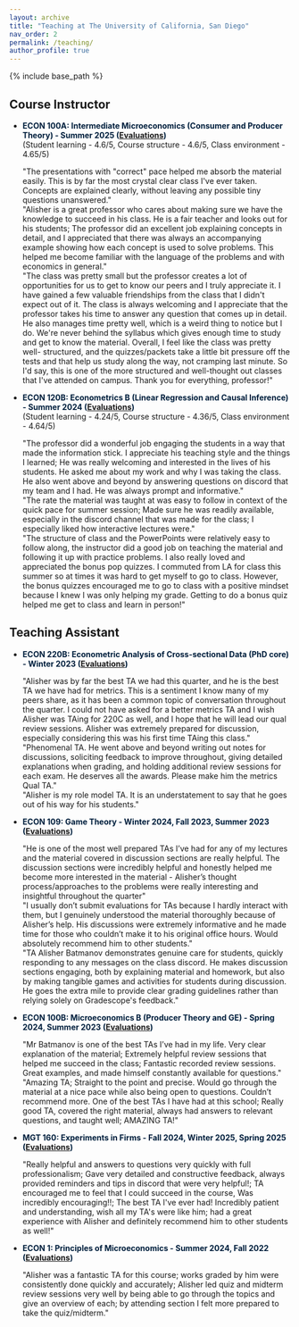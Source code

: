 ```yaml
---
layout: archive
title: "Teaching at The University of California, San Diego"
nav_order: 2
permalink: /teaching/
author_profile: true
---
```


{% include base_path %}

## Course Instructor

- <span style="color:#001f3d"><strong>ECON 100A: Intermediate Microeconomics (Consumer and Producer Theory) - Summer 2025 ([Evaluations](https://drive.google.com/file/d/1oFjdegZzbaSsEkM8VB-jWmBpedt1PqjQ/view?usp=share_link))</strong></span>  
  (Student learning - 4.6/5, Course structure - 4.6/5, Class environment - 4.65/5)
  
  <span style="display:block;">
  "The presentations with "correct" pace helped me absorb the material easily. This is by far the most crystal clear class I've ever taken. Concepts are explained clearly, without leaving any possible tiny questions unanswered."
  </span>
  
  <span style="display:block;">
  "Alisher is a great professor who cares about making sure we have the knowledge to succeed in his class. He is a fair teacher and looks out for his students; The professor did an excellent job explaining concepts in detail, and I appreciated that there was always an accompanying example showing how each concept is used to solve problems. This helped me become familiar with the language of the problems and with economics in general." 
  </span>
  
  <span style="display:block;">
  "The class was pretty small but the professor creates a lot of opportunities for us to get to know our peers and I truly appreciate it. I have gained a few valuable friendships from the class that I didn't expect out of it. The class is always welcoming and I appreciate that the professor takes his time to answer any question that comes up in detail. He also manages time pretty well, which is a weird thing to notice but I do. We're never behind the syllabus which gives enough time to study and get to know the material. Overall, I feel like the class was pretty well- structured, and the quizzes/packets take a little bit pressure off the tests and that help us study along the way, not cramping last minute. So I'd say, this is one of the more structured and well-thought out classes that I've attended on campus. Thank you for everything, professor!"
  </span>
  
- <span style="color:#001f3d"><strong>ECON 120B: Econometrics B (Linear Regression and Causal Inference) - Summer 2024 ([Evaluations](https://drive.google.com/file/d/1jTTdraeTxzaEmDzAUwtd2Wk6ZQ-fMIl0/view?usp=share_link))</strong></span>  
  (Student learning - 4.24/5, Course structure - 4.36/5, Class environment - 4.64/5)
  
  <span style="display:block;">
  "The professor did a wonderful job engaging the students in a way that made the information stick. I appreciate his teaching style and the things I learned; He was really welcoming and interested in the lives of his students. He asked me about my work and why I was taking the class. He also went above and beyond by answering questions on discord that my team and I had. He was always prompt and informative."
  </span>
  
  <span style="display:block;">
  "The rate the material was taught at was easy to follow in context of the quick pace for summer session; Made sure he was readily available, especially in the discord channel that was made for the class; I especially liked how interactive lectures were."
  </span>
  
  <span style="display:block;">
  "The structure of class and the PowerPoints were relatively easy to follow along, the instructor did a good job on teaching the material and following it up with practice problems. I also really loved and appreciated the bonus pop quizzes. I commuted from LA for class this summer so at times it was hard to get myself to go to class. However, the bonus quizzes encouraged me to go to class with a positive mindset because I knew I was only helping my grade. Getting to do a bonus quiz helped me get to class and learn in person!"
  </span>



  
## Teaching Assistant

- <span style="color:#001f3d"><strong>ECON 220B: Econometric Analysis of Cross-sectional Data (PhD core) - Winter 2023 ([Evaluations](https://drive.google.com/file/d/1W9ghTAdWt5m5OivkdIutZMZZaIOOASX5/view?usp=share_link))</strong></span>

  <span style="display:block;">
  "Alisher was by far the best TA we had this quarter, and he is the best TA we have had for metrics. This is a sentiment I know many of my peers share, as it has been a common topic of conversation throughout the quarter. I could not have asked for a better metrics TA and I wish Alisher was TAing for 220C as well, and I hope that he will lead our qual review sessions. Alisher was extremely prepared for discussion, especially considering this was his first time TAing this class."
  </span>
  
  <span style="display:block;">
  "Phenomenal TA. He went above and beyond writing out notes for discussions, soliciting feedback to improve throughout, giving detailed explanations when grading, and holding additional review sessions for each exam. He deserves all the awards. Please make him the metrics Qual TA."
  </span>
  
  <span style="display:block;">
  "Alisher is my role model TA. It is an understatement to say that he goes out of his way for his students."
  </span>

- <span style="color:#001f3d"><strong>ECON 109: Game Theory - Winter 2024, Fall 2023, Summer 2023 ([Evaluations](https://drive.google.com/file/d/1tEylXqEdjgLQCyMhhUfXdZOTjCFfIiJi/view?usp=share_link))</strong></span>

  <span style="display:block;">
  "He is one of the most well prepared TAs I’ve had for any of my lectures and the material covered in discussion sections are really helpful. The discussion sections were incredibly helpful and honestly helped me become more interested in the material - Alisher’s thought process/approaches to the problems were really interesting and insightful throughout the quarter"
  </span>
  
  <span style="display:block;">
  "I usually don’t submit evaluations for TAs because I hardly interact with them, but I genuinely understood the material thoroughly because of Alisher’s help. His discussions were extremely informative and he made time for those who couldn’t make it to his original office hours. Would absolutely recommend him to other students."
  </span>
  
  <span style="display:block;">
  "TA Alisher Batmanov demonstrates genuine care for students, quickly responding to any messages on the class discord. He makes discussion sections engaging, both by explaining material and homework, but also by making tangible games and activities for students during discussion. He goes the extra mile to provide clear grading guidelines rather than relying solely on Gradescope's feedback."
  </span>

- <span style="color:#001f3d"><strong>ECON 100B: Microeconomics B (Producer Theory and GE) - Spring 2024, Summer 2023 ([Evaluations](https://drive.google.com/file/d/1ihdn5jUmT1lMFpDEzvxz67eGl_Zs3qtn/view?usp=share_link))</strong></span>

  <span style="display:block;">
  "Mr Batmanov is one of the best TAs I’ve had in my life. Very clear explanation of the material; Extremely helpful review sessions that helped me succeed in the class; Fantastic recorded review sessions. Great examples, and made himself constantly available for questions."
  </span>
  
  <span style="display:block;">
  "Amazing TA; Straight to the point and precise. Would go through the material at a nice pace while also being open to questions. Couldn’t recommend more. One of the best TAs I have had at this school; Really good TA, covered the right material, always had answers to relevant questions, and taught well; AMAZING TA!"
  </span>
  
- <span style="color:#001f3d"><strong>MGT 160: Experiments in Firms - Fall 2024, Winter 2025, Spring 2025 ([Evaluations](https://drive.google.com/file/d/1VtZensog0ZcTLFDj1BYbfjJxzLf-28Km/view?usp=share_link))</strong></span>

  <span style="display:block;">
  "Really helpful and answers to questions very quickly with full professionalism; Gave very detailed and constructive feedback, always provided reminders and tips in discord that were very helpful!; TA encouraged me to feel that I could succeed in the course, Was incredibly encouraging!!; The best TA I've ever had! Incredibly patient and understanding, wish all my TA's were like him; had a great experience with Alisher and definitely recommend him to other students as well!"
  </span>

- <span style="color:#001f3d"><strong>ECON 1: Principles of Microeconomics - Summer 2024, Fall 2022 ([Evaluations](https://drive.google.com/file/d/1g3d4d-cI6b7BABnUUJTuZwe0vO9v7H76/view?usp=share_link))</strong></span>

  <span style="display:block;">
  "Alisher was a fantastic TA for this course; works graded by him were consistently done quickly and accurately; Alisher led quiz and midterm review sessions very well by being able to go through the topics and give an overview of each; by attending section I felt more prepared to take the quiz/midterm."
  </span>

<!-- 
- <span style="color:#001f3d"><strong>ECON 120A: Econometrics A (Probability Theory and Mathematical Statistics) - Summer 2022 ([Evaluations](https://drive.google.com/file/d/1p6mcBaXxStlwqbDf4Jgwjd4ZYuBFZEvx/view?usp=sharing))</strong></span>

  <span style="display:block;">
  "Alisher has been one of the best TAs ever and has been extremely helpful in a very difficult course; Alisher was great! Hope to have him again in future ECON 120 classes."
  </span>
 -->

<!-- 
- <span style="color:#001f3d"><strong>ECON 142: Behavioral Economics - Spring 2023 ([Evaluations](https://drive.google.com/file/d/1KDGEKMPXRtsh2VKUKlE29VuroVbGDZYQ/view?usp=share_link))</strong></span>

  <span style="display:block;">
  "Alisher is a great TA. Very helpful; Excellent teacher; He has been truly accessible and useful."
  </span>
 -->

<!-- 
- <span style="color:#001f3d"><strong>ECON 173: Financial Markets - Winter 2024 ([Evaluations](https://drive.google.com/file/d/1jzfMt7Hl_qLuJuuEFQVxyqOhzM_oYlPM/view?usp=share_link))</strong></span>

  <span style="display:block;">
  "He gave me a lot of help during office hours and discussion about coding. Thanks for his efforts and help."
  </span>
 -->



<script>
  function expand(id, additionalComments) {
    const container = document.getElementById(id);
    if (!container.dataset.expanded) {
      let base = container.innerHTML.split('<span')[0].trim();
      container.innerHTML = base + ' ' + additionalComments;
      container.dataset.expanded = "true";
    }
  }
</script>